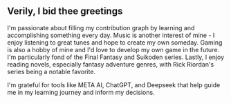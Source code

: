 ## Verily, I bid thee greetings
I'm passionate about filling my contribution graph by learning and accomplishing something every day. Music is another interest of mine - I enjoy listening to great tunes and hope to create my own someday. Gaming is also a hobby of mine and I'd love to develop my own game in the future. I'm particularly fond of the Final Fantasy and Suikoden series. Lastly, I enjoy reading novels, especially fantasy adventure genres, with Rick Riordan's series being a notable favorite.

I'm grateful for tools like META AI, ChatGPT, and Deepseek that help guide me in my learning journey and inform my decisions.

<!--
**sampm092/sampm092** is a ✨ _special_ ✨ repository because its `README.md` (this file) appears on your GitHub profile.

Here are some ideas to get you started:

- 🔭 I’m currently working on ...
- 🌱 I’m currently learning ...
- 👯 I’m looking to collaborate on ...
- 🤔 I’m looking for help with ...
- 💬 Ask me about ...
- 📫 How to reach me: ...
- 😄 Pronouns: ...
- ⚡ Fun fact: ...
-->
